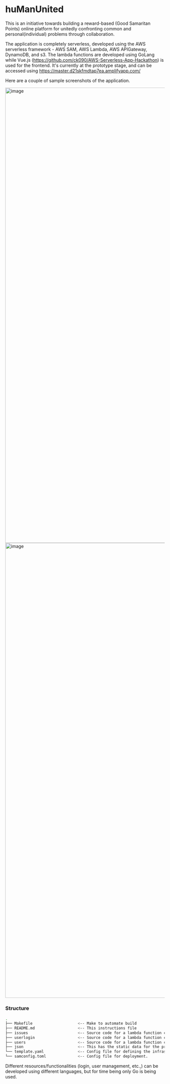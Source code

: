 # huManUnited

This is an initiative towards building a reward-based (Good Samaritan Points) online platform for unitedly confronting common and personal(individual) problems through collaboration.

The application is completely serverless, developed using the AWS serverless framework - AWS SAM, AWS Lambda, AWS APIGateway, DynamoDB, and s3. The lambda functions are developed using GoLang while Vue.js (https://github.com/ck090/AWS-Serverless-App-Hackathon) is used for the frontend. It's currently at the prototype stage, and can be accessed using https://master.d21skfmdtap7ea.amplifyapp.com/

Here are a couple of sample screenshots of the application.

<img width="1440" alt="image" src="https://user-images.githubusercontent.com/20017119/110473646-c43d1600-80ac-11eb-9080-80143c39b17c.png">

<img width="1439" alt="image" src="https://user-images.githubusercontent.com/20017119/110473790-eb93e300-80ac-11eb-87ac-256aeacc4307.png">


### Structure
```bash
.
├── Makefile                    <-- Make to automate build
├── README.md                   <-- This instructions file
├── issues                      <-- Source code for a lambda function concerning issue management functionality
├── userlogin                   <-- Source code for a lambda function concerning user login/logout functionality
├── users                       <-- Source code for a lambda function concerning user management functionality
├── json                        <-- This has the static data for the prototype purpose
└── template.yaml               <-- Config file for defining the infrastructure (similar to AWS Cloudformation)
└── samconfig.toml              <-- Config file for deployment.
```
Different resources/functionalities (login, user management, etc.,) can be developed using different languages, but for time being only Go is being used. 
